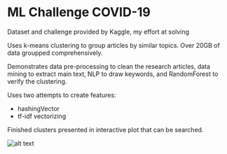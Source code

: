 # ML Challenge COVID-19
Dataset and challenge provided by Kaggle, my effort at solving

Uses k-means clustering to group articles by similar topics. Over 20GB of data groupped comprehensively. 

Demonstrates data pre-processing to clean the research articles, data mining to extract main text, NLP to draw keywords, and RandomForest to verify the clustering. 

Uses two attempts to create features: 
- hashingVector
- tf-idf vectorizing

Finished clusters presented in interactive plot that can be searched. 


![alt text]([https://github.com/bonde060/interface-app-project/blob/main/tSNE_final_clusters.png](https://github.com/bonde060/ML-Challenge-COVID-19/blob/main/tSNE_final_clusters.png)?raw=true)
